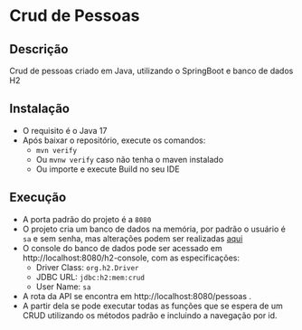 # Crud de Pessoas

## Descrição
Crud de pessoas criado em Java, utilizando o SpringBoot e banco de dados H2

## Instalação
- O requisito é o Java 17
- Após baixar o repositório, execute os comandos: 
  - `mvn verify`
  - Ou `mvnw verify` caso não tenha o maven instalado
  - Ou importe e execute Build no seu IDE

## Execução
- A porta padrão do projeto é a `8080`
- O projeto cria um banco de dados na memória, por padrão o usuário é `sa` e sem senha, mas alterações podem ser realizadas [aqui](src/main/resources/application.properties)
- O console do banco de dados pode ser acessado em http://localhost:8080/h2-console, com as especificações:
  - Driver Class: `org.h2.Driver`
  - JDBC URL: `jdbc:h2:mem:crud`
  - User Name: `sa`
- A rota da API se encontra em http://localhost:8080/pessoas . 
- A partir dela se pode executar todas as funções que se espera de um CRUD utilizando os métodos padrão e incluindo a navegação por id.